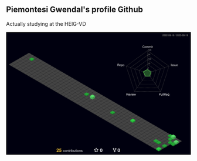 ## Piemontesi Gwendal's profile Github
   Actually studying at the HEIG-VD

![](./profile-3d-contrib/profile-night-green.svg)
